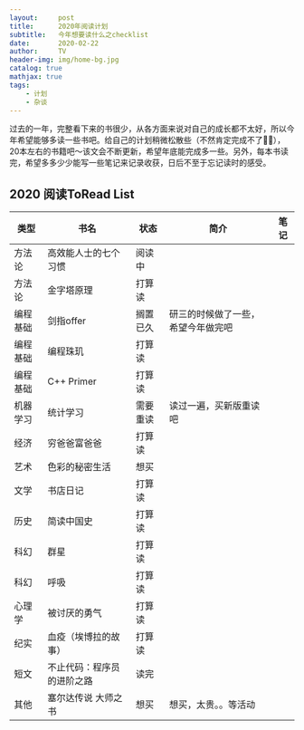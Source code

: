 ```yaml
---
layout:     post
title:      2020年阅读计划
subtitle:   今年想要读什么之checklist
date:       2020-02-22
author:     TV
header-img: img/home-bg.jpg
catalog: true
mathjax: true
tags:
    - 计划
    - 杂谈
---
```


过去的一年，完整看下来的书很少，从各方面来说对自己的成长都不太好，所以今年希望能够多读一些书吧。给自己的计划稍微松散些（不然肯定完成不了🤦‍♂️），20本左右的书籍吧～该文会不断更新，希望年底能完成多一些。另外，每本书读完，希望多多少少能写一些笔记来记录收获，日后不至于忘记读时的感受。


## 2020 阅读ToRead List



| 类型 | 书名 | 状态 | 简介 | 笔记 |
| - | - | - | - | - | 
| 方法论 | 高效能人士的七个习惯 | 阅读中 | | |
| 方法论 | 金字塔原理 | 打算读 | 
| 编程基础 | 剑指offer | 搁置已久| 研三的时候做了一些，希望今年做完吧 |  |
| 编程基础 | 编程珠玑 | 打算读 |
| 编程基础 | C++ Primer | 打算读 |
| 机器学习 | 统计学习 | 需要重读 | 读过一遍，买新版重读吧 | |
| 经济 | 穷爸爸富爸爸 | 打算读 |
| 艺术 | 色彩的秘密生活 | 想买 | | |
| 文学 | 书店日记 | 打算读 | | | 
| 历史 | 简读中国史 | 打算读 | | |
| 科幻 | 群星 | 打算读 | | |
| 科幻 | 呼吸 | 打算读 | | |
| 心理学| 被讨厌的勇气 | 打算读 |
| 纪实 | 血疫（埃博拉的故事） | 打算读 |
| 短文 | 不止代码：程序员的进阶之路 | 读完 |
| 其他 | 塞尔达传说 大师之书 | 想买 | 想买，太贵。。等活动 | |


